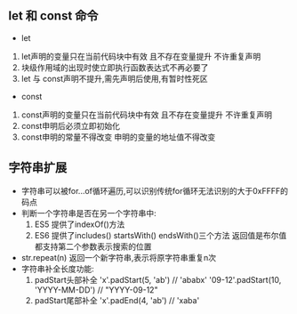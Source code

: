 ## let 和 const 命令
- let
1. let声明的变量只在当前代码块中有效 且不存在变量提升 不许重复声明
2. 块级作用域的出现时使立即执行函数表达式不再必要了
3. let 与 const声明不提升,需先声明后使用,有暂时性死区
- const
1. const声明的变量只在当前代码块中有效 且不存在变量提升 不许重复声明
2. const申明后必须立即初始化
3. const申明的常量不得改变 申明的变量的地址值不得改变

## 字符串扩展
- 字符串可以被for...of循环遍历,可以识别传统for循环无法识别的大于0xFFFF的码点
- 判断一个字符串是否在另一个字符串中:
    1. ES5 提供了indexOf()方法
    2. ES6 提供了includes() startsWith() endsWith()三个方法  返回值是布尔值 都支持第二个参数表示搜索的位置
- str.repeat(n) 返回一个新字符串,表示将原字符串重复n次
- 字符串补全长度功能:
    1. padStart头部补全 'x'.padStart(5, 'ab') // 'ababx' '09-12'.padStart(10, 'YYYY-MM-DD') // "YYYY-09-12"
    2. padStart尾部补全 'x'.padEnd(4, 'ab') // 'xaba'
